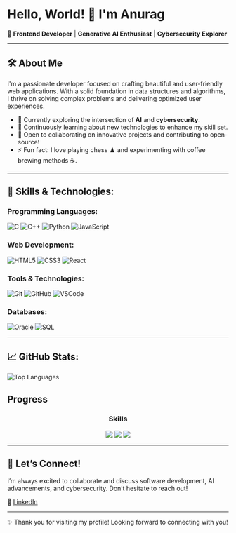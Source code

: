# Hello, World! 👋 I'm **Anurag** 

🌟 **Frontend Developer** | **Generative AI Enthusiast** | **Cybersecurity Explorer**  

---

## 🛠️ About Me
I'm a passionate developer focused on crafting beautiful and user-friendly web applications. With a solid foundation in data structures and algorithms, I thrive on solving complex problems and delivering optimized user experiences.

- 🔭 Currently exploring the intersection of **AI** and **cybersecurity**.
- 🌱 Continuously learning about new technologies to enhance my skill set.
- 👯 Open to collaborating on innovative projects and contributing to open-source!
- ⚡ Fun fact: I love playing chess ♟️ and experimenting with coffee brewing methods ☕.

---

## 🚀 Skills & Technologies:
### **Programming Languages**:
![C](https://img.shields.io/badge/-C-333333?style=flat&logo=c) ![C++](https://img.shields.io/badge/-C++-333333?style=flat&logo=c%2B%2B) ![Python](https://img.shields.io/badge/-Python-333333?style=flat&logo=python) ![JavaScript](https://img.shields.io/badge/-JavaScript-333333?style=flat&logo=javascript)

### **Web Development**:
![HTML5](https://img.shields.io/badge/-HTML5-333333?style=flat&logo=html5) ![CSS3](https://img.shields.io/badge/-CSS3-333333?style=flat&logo=css3) ![React](https://img.shields.io/badge/-React-333333?style=flat&logo=react)

### **Tools & Technologies**:
![Git](https://img.shields.io/badge/-Git-333333?style=flat&logo=git) ![GitHub](https://img.shields.io/badge/-GitHub-333333?style=flat&logo=github) ![VSCode](https://img.shields.io/badge/-VS%20Code-333333?style=flat&logo=visual-studio-code)

### **Databases**:
![Oracle](https://img.shields.io/badge/-Oracle-333333?style=flat&logo=oracle) ![SQL](https://img.shields.io/badge/-SQL-333333?style=flat&logo=mysql)

---


## 📈 GitHub Stats:


![Top Languages](https://github-readme-stats.vercel.app/api/top-langs/?username=AlgoAnurag&layout=compact)

## Progress
<h3 align="center">Skills</h3>
<div align="center">
  <img src="https://progress-bar.dev/75/?title=HTML" />
  <img src="https://progress-bar.dev/65/?title=CSS" />
  <img src="https://progress-bar.dev/90/?title=JavaScript" />
</div>



---

## 🤝 Let’s Connect!

I’m always excited to collaborate and discuss software development, AI advancements, and cybersecurity. Don’t hesitate to reach out! 

🔗 [LinkedIn](https://www.linkedin.com/in/algoanurag/) 

---



✨ Thank you for visiting my profile! Looking forward to connecting with you!
